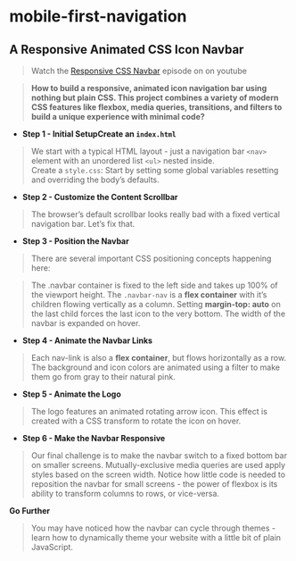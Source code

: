 # mobile-first-navigation
## A Responsive Animated CSS Icon Navbar

> Watch the [Responsive CSS Navbar](https://youtu.be/biOMz4puGt8) episode on on youtube

> **How to build a responsive, animated icon navigation bar using nothing but plain CSS. This project combines 
a variety of modern CSS features like flexbox, media queries, transitions, and filters to build a unique experience 
with minimal code?**

- **Step 1 - Initial SetupCreate an `index.html`**
> We start with a typical HTML layout - just a navigation bar `<nav>` element with an unordered list `<ul>` nested inside.  
> Create a `style.css`: Start by setting some global variables resetting and overriding the body’s defaults.

- **Step 2 - Customize the Content Scrollbar**
> The browser’s default scrollbar looks really bad with a fixed vertical navigation bar. Let’s fix that.

- **Step 3 - Position the Navbar**
> There are several important CSS positioning concepts happening here:

> The .navbar container is fixed to the left side and takes up 100% of the viewport height.
> The `.navbar-nav` is a **flex container** with it’s children flowing vertically as a column. 
> Setting **margin-top: auto** on the last child forces the last icon to the very bottom.
> The width of the navbar is expanded on hover.

- **Step 4 - Animate the Navbar Links**
> Each nav-link is also a **flex container**, but flows horizontally as a row. The background and icon colors are animated 
> using a filter to make them go from gray to their natural pink.

- **Step 5 - Animate the Logo**
> The logo features an animated rotating arrow icon. This effect is created with a CSS transform to rotate the icon on 
> hover.

- **Step 6 - Make the Navbar Responsive**
> Our final challenge is to make the navbar switch to a fixed bottom bar on smaller screens. Mutually-exclusive media 
> queries are used apply styles based on the screen width. Notice how little code is needed to reposition the navbar for 
> small screens - the power of flexbox is its ability to transform columns to rows, or vice-versa.

**Go Further**
> You may have noticed how the navbar can cycle through themes - learn how to dynamically theme your website with a 
> little bit of plain JavaScript.
